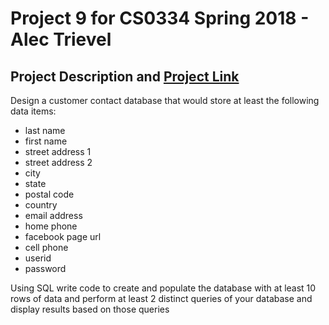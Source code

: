 # Project 9 for CS0334 Spring 2018 - Alec Trievel

## Project Description and [Project Link](http://www.alectrievel.com/schoolwork/CS0334/project9/)

Design a customer contact database that would store at least the following data items:

* last name
* first name
* street address 1
* street address 2
* city
* state
* postal code
* country
* email address
* home phone
* facebook page url
* cell phone
* userid
* password

Using SQL write code to create and populate the database with at least 10 rows of data and perform at least 2 distinct queries of your database and display results based on those queries